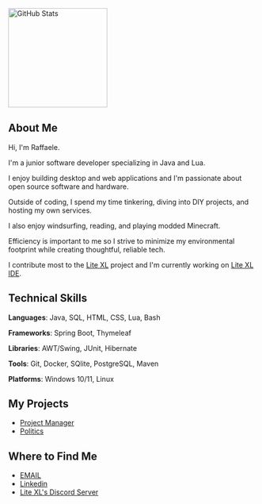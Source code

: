 <!-- <p align="center"> -->
  <img src="https://github-readme-stats.vercel.app/api?username=PerilousBooklet&theme=dark" alt="GitHub Stats" height="200"/>
  <!-- &nbsp;&nbsp;&nbsp; -->
  <!-- <img src="https://github-readme-stats.vercel.app/api/top-langs/?username=PerilousBooklet&layout=compact&hide=jupyter%20notebook,dart,php,python,c%2B%2B&theme=dark" alt="Top Languages" height="200"/> -->
<!-- </p> -->

## About Me

Hi, I'm Raffaele.

I'm a junior software developer specializing in Java and Lua.

I enjoy building desktop and web applications and I'm passionate about open source software and hardware.

Outside of coding, I spend my time tinkering, diving into DIY projects, and hosting my own services.

I also enjoy windsurfing, reading, and playing modded Minecraft.

Efficiency is important to me so I strive to minimize my environmental footprint while creating thoughtful, reliable tech.

I contribute most to the [Lite XL](https://lite-xl.com) project and I'm currently working on [Lite XL IDE](https://github.com/PerilousBooklet/lite-xl-ide).

## Technical Skills

**Languages**: Java, SQL, HTML, CSS, Lua, Bash

**Frameworks**: Spring Boot, Thymeleaf

**Libraries**: AWT/Swing, JUnit, Hibernate

**Tools**: Git, Docker, SQlite, PostgreSQL, Maven

**Platforms**: Windows 10/11, Linux

## My Projects

- [Project Manager]()
- [Politics]()

## Where to Find Me

- [EMAIL](mailto:raffaele.orabona@protonmail.com)
- [Linkedin](https://www.linkedin.com/in/raffaele-orabona-03821b231/)
- [Lite XL's Discord Server](https://discord.gg/47gNc6YMW3)

